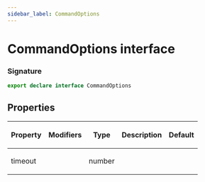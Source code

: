 ```yaml
---
sidebar_label: CommandOptions
---
```


# CommandOptions interface

### Signature

```typescript
export declare interface CommandOptions
```

## Properties

<table><thead><tr><th>

Property

</th><th>

Modifiers

</th><th>

Type

</th><th>

Description

</th><th>

Default

</th></tr></thead>
<tbody><tr><td>

<span id="timeout">timeout</span>

</td><td>

</td><td>

number

</td><td>

</td><td>

</td></tr>
</tbody></table>
